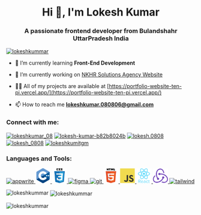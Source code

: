 <h1 align="center">Hi 👋, I'm Lokesh Kumar</h1>
<h3 align="center">A passionate frontend developer from Bulandshahr UttarPradesh India</h3>

<p align="left"> <a href="https://twitter.com/lokeshkummar" target="blank"><img src="https://img.shields.io/twitter/follow/lokeshkummar?logo=twitter&style=for-the-badge" alt="lokeshkummar" /></a> </p>

- 🌱 I’m currently learning **Front-End Development**

- 🔭 I’m currently working on [NKHR Solutions Agency Website](https://nkhr-solutions.netlify.app/)

- 👨‍💻 All of my projects are available at [https://portfolio-website-ten-pi.vercel.app/](https://portfolio-website-ten-pi.vercel.app/)

- 📫 How to reach me **lokeshkumar.080806@gmail.com**

<h3 align="left">Connect with me:</h3>
<p align="left">
<a href="https://x.com/lokeshkummar" target="blank"><img align="center" src="https://raw.githubusercontent.com/rahuldkjain/github-profile-readme-generator/master/src/images/icons/Social/twitter.svg" alt="lokeshkumar_08" height="30" width="40" /></a>
<a href="https://linkedin.com/in/lokesh-kumar-b82b8024b" target="blank"><img align="center" src="https://raw.githubusercontent.com/rahuldkjain/github-profile-readme-generator/master/src/images/icons/Social/linked-in-alt.svg" alt="lokesh-kumar-b82b8024b" height="30" width="40" /></a>
<a href="https://instagram.com/lokeskummar" target="blank"><img align="center" src="https://raw.githubusercontent.com/rahuldkjain/github-profile-readme-generator/master/src/images/icons/Social/instagram.svg" alt="lokesh.0808" height="30" width="40" /></a>
<a href="https://www.leetcode.com/lokesh_0808" target="blank"><img align="center" src="https://raw.githubusercontent.com/rahuldkjain/github-profile-readme-generator/master/src/images/icons/Social/leet-code.svg" alt="lokesh_0808" height="30" width="40" /></a>
<a href="https://auth.geeksforgeeks.org/user/lokeshkumitgm" target="blank"><img align="center" src="https://raw.githubusercontent.com/rahuldkjain/github-profile-readme-generator/master/src/images/icons/Social/geeks-for-geeks.svg" alt="lokeshkumitgm" height="30" width="40" /></a>
</p>

<h3 align="left">Languages and Tools:</h3>
<p align="left"> <a href="https://appwrite.io" target="_blank" rel="noreferrer"> <img src="https://www.vectorlogo.zone/logos/appwriteio/appwriteio-icon.svg" alt="appwrite" width="40" height="40"/> </a> <a href="https://www.w3schools.com/cpp/" target="_blank" rel="noreferrer"> <img src="https://raw.githubusercontent.com/devicons/devicon/master/icons/cplusplus/cplusplus-original.svg" alt="cplusplus" width="40" height="40"/> </a> <a href="https://www.w3schools.com/css/" target="_blank" rel="noreferrer"> <img src="https://raw.githubusercontent.com/devicons/devicon/master/icons/css3/css3-original-wordmark.svg" alt="css3" width="40" height="40"/> </a> <a href="https://www.figma.com/" target="_blank" rel="noreferrer"> <img src="https://www.vectorlogo.zone/logos/figma/figma-icon.svg" alt="figma" width="40" height="40"/> </a> <a href="https://git-scm.com/" target="_blank" rel="noreferrer"> <img src="https://www.vectorlogo.zone/logos/git-scm/git-scm-icon.svg" alt="git" width="40" height="40"/> </a> <a href="https://www.w3.org/html/" target="_blank" rel="noreferrer"> <img src="https://raw.githubusercontent.com/devicons/devicon/master/icons/html5/html5-original-wordmark.svg" alt="html5" width="40" height="40"/> </a> <a href="https://developer.mozilla.org/en-US/docs/Web/JavaScript" target="_blank" rel="noreferrer"> <img src="https://raw.githubusercontent.com/devicons/devicon/master/icons/javascript/javascript-original.svg" alt="javascript" width="40" height="40"/> </a> <a href="https://reactjs.org/" target="_blank" rel="noreferrer"> <img src="https://raw.githubusercontent.com/devicons/devicon/master/icons/react/react-original-wordmark.svg" alt="react" width="40" height="40"/> </a> <a href="https://redux.js.org" target="_blank" rel="noreferrer"> <img src="https://raw.githubusercontent.com/devicons/devicon/master/icons/redux/redux-original.svg" alt="redux" width="40" height="40"/> </a> <a href="https://tailwindcss.com/" target="_blank" rel="noreferrer"> <img src="https://www.vectorlogo.zone/logos/tailwindcss/tailwindcss-icon.svg" alt="tailwind" width="40" height="40"/> </a> </p>

<p><img align="left" src="https://github-readme-stats.vercel.app/api/top-langs?username=lokeshkummar&show_icons=true&locale=en&layout=compact" alt="lokeshkummar" /></p>

<p>&nbsp;<img align="center" src="https://github-readme-stats.vercel.app/api?username=lokeshkummar&show_icons=true&locale=en" alt="lokeshkummar" /></p>

<p><img align="center" src="https://github-readme-streak-stats.herokuapp.com/?user=lokeshkummar&" alt="lokeshkummar" /></p>


